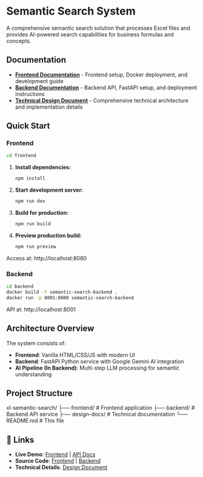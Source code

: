 # Semantic Search System

A comprehensive semantic search solution that processes Excel files and provides AI-powered search capabilities for business formulas and concepts.

## Documentation

- **[Frontend Documentation](frontend/README.md)** - Frontend setup, Docker deployment, and development guide
- **[Backend Documentation](backend/README.md)** - Backend API, FastAPI setup, and deployment instructions  
- **[Technical Design Document](design-docs/technical-design.md)** - Comprehensive technical architecture and implementation details

## Quick Start

### Frontend
```bash
cd frontend

```
1. **Install dependencies:**
   ```bash
   npm install
   ```

2. **Start development server:**
   ```bash
   npm run dev
   ```

3. **Build for production:**
   ```bash
   npm run build
   ```

4. **Preview production build:**
   ```bash
   npm run preview
   ```
Access at: http://localhost:8080

### Backend
```bash
cd backend
docker build -t semantic-search-backend .
docker run -p 8001:8000 semantic-search-backend
```
API at: http://localhost:8001

## Architecture Overview

The system consists of:
- **Frontend**: Vanilla HTML/CSS/JS with modern UI
- **Backend**: FastAPI Python service with Google Gemini AI integration
- **AI Pipeline (In Backend)**: Multi-step LLM processing for semantic understanding

## Project Structure
xl-semantic-search/
├── frontend/ # Frontend application
├── backend/ # Backend API service
├── design-docs/ # Technical documentation
└── README.md # This file

## 🔗 Links

- **Live Demo**: [Frontend](http://localhost:8080) | [API Docs](http://localhost:8001/docs)
- **Source Code**: [Frontend](frontend/) | [Backend](backend/)
- **Technical Details**: [Design Document](design-docs/technical-design.md)
